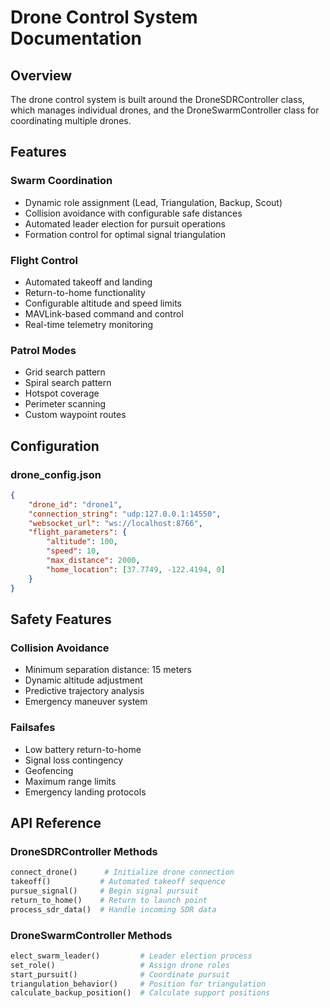 # Drone Control System Documentation

## Overview

The drone control system is built around the DroneSDRController class, which manages individual drones, and the DroneSwarmController class for coordinating multiple drones.

## Features

### Swarm Coordination
- Dynamic role assignment (Lead, Triangulation, Backup, Scout)
- Collision avoidance with configurable safe distances
- Automated leader election for pursuit operations
- Formation control for optimal signal triangulation

### Flight Control
- Automated takeoff and landing
- Return-to-home functionality
- Configurable altitude and speed limits
- MAVLink-based command and control
- Real-time telemetry monitoring

### Patrol Modes
- Grid search pattern
- Spiral search pattern
- Hotspot coverage
- Perimeter scanning
- Custom waypoint routes

## Configuration

### drone_config.json
```json
{
    "drone_id": "drone1",
    "connection_string": "udp:127.0.0.1:14550",
    "websocket_url": "ws://localhost:8766",
    "flight_parameters": {
        "altitude": 100,
        "speed": 10,
        "max_distance": 2000,
        "home_location": [37.7749, -122.4194, 0]
    }
}
```

## Safety Features

### Collision Avoidance
- Minimum separation distance: 15 meters
- Dynamic altitude adjustment
- Predictive trajectory analysis
- Emergency maneuver system

### Failsafes
- Low battery return-to-home
- Signal loss contingency
- Geofencing
- Maximum range limits
- Emergency landing protocols

## API Reference

### DroneSDRController Methods
```python
connect_drone()      # Initialize drone connection
takeoff()           # Automated takeoff sequence
pursue_signal()     # Begin signal pursuit
return_to_home()    # Return to launch point
process_sdr_data()  # Handle incoming SDR data
```

### DroneSwarmController Methods
```python
elect_swarm_leader()         # Leader election process
set_role()                   # Assign drone roles
start_pursuit()              # Coordinate pursuit
triangulation_behavior()     # Position for triangulation
calculate_backup_position()  # Calculate support positions
```